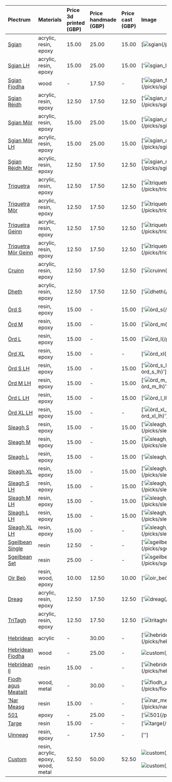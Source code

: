 | **Plectrum**                                        | **Materials**                      | **Price 3d printed (GBP)**   | **Price handmade (GBP)**   | **Price cast (GBP)**   | **Image**                                                                                                                                          |
|:----------------------------------------------------|:-----------------------------------|:-----------------------------|:---------------------------|:-----------------------|:---------------------------------------------------------------------------------------------------------------------------------------------------|
| [Sgian](../picks/sgian)                             | acrylic, resin, epoxy              | 15.00                        | 25.00                      | 15.00                  | [![sgian](../../assets/images/sgian_01.jpg)(/picks/sgian)]                                                                               |
| [Sgian LH](../picks/sgian_lh)                       | acrylic, resin, epoxy              | 15.00                        | 25.00                      | 15.00                  | ['![sgian_lh](../../assets/images/sgian_lh_01.jpg "Sgian_lh")(/picks/sgian_lh)']                                                                   |
| [Sgian Fiodha](../picks/sgian_fiodha)               | wood                               | -                            | 17.50                      | -                      | ['![sgian_fiodha](../../assets/images/sgian_fiodha_01.jpg "Sgian_fiodha")(/picks/sgian_fiodha)']                                                   |
| [Sgian Rèidh](../picks/sgian_rèidh)                 | acrylic, resin, epoxy              | 12.50                        | 17.50                      | 12.50                  | ['![sgian_rèidh](../../assets/images/sgian_rèidh_01.jpg "Sgian_rèidh")(/picks/sgian_rèidh)']                                                       |
| [Sgian Mòr](../picks/sgian_mòr)                     | acrylic, resin, epoxy              | 15.00                        | 25.00                      | 15.00                  | ['![sgian_mòr](../../assets/images/sgian_mòr_01.jpg "Sgian_mòr")(/picks/sgian_mòr)']                                                               |
| [Sgian Mòr LH](../picks/sgian_mòr_lh)               | acrylic, resin, epoxy              | 15.00                        | 25.00                      | 15.00                  | ['![sgian_mòr_lh](../../assets/images/sgian_mòr_lh_01.jpg "Sgian_mòr_lh")(/picks/sgian_mòr_lh)']                                                   |
| [Sgian Rèidh Mòr](../picks/sgian_rèidh_mòr)         | acrylic, resin, epoxy              | 12.50                        | 17.50                      | 12.50                  | ['![sgian_rèidh_mòr](../../assets/images/sgian_rèidh_mòr_01.jpg "Sgian_rèidh_mòr")(/picks/sgian_rèidh_mòr)']                                       |
| [Triquetra](../picks/triquetra)                     | acrylic, resin, epoxy              | 12.50                        | 17.50                      | 12.50                  | ['![triquetra](../../assets/images/triquetra_01.jpg "Triquetra")(/picks/triquetra)']                                                               |
| [Triquetra Mòr](../picks/triquetra_mòr)             | acrylic, resin, epoxy              | 12.50                        | 17.50                      | 12.50                  | ['![triquetra_mòr](../../assets/images/triquetra_mòr_01.jpg "Triquetra_mòr")(/picks/triquetra_mòr)']                                               |
| [Triquetra Geinn](../picks/triquetra_geinn)         | acrylic, resin, epoxy              | 12.50                        | 17.50                      | 12.50                  | ['![triquetra_geinn](../../assets/images/triquetra_geinn_01.jpg "Triquetra_geinn")(/picks/triquetra_geinn)']                                       |
| [Triquetra Mòr Geinn](../picks/triquetra_mòr_geinn) | acrylic, resin, epoxy              | 12.50                        | 17.50                      | 12.50                  | ['![triquetra_mòr_geinn](../../assets/images/triquetra_mòr_geinn_01.jpg "Triquetra_mòr_geinn")(/picks/triquetra_mòr_geinn)']                       |
| [Cruinn](../picks/cruinn)                           | acrylic, resin, epoxy              | 12.50                        | 17.50                      | 12.50                  | ['![cruinn](../../assets/images/cruinn_01.jpg "Cruinn")(/picks/cruinn)']                                                                           |
| [Dheth](../picks/dheth)                             | acrylic, resin, epoxy              | 12.50                        | 17.50                      | 12.50                  | ['![dheth](../../assets/images/dheth_01.jpg "Dheth")(/picks/dheth)']                                                                               |
| [Òrd S](../picks/òrd_s)                             | resin, epoxy                       | 15.00                        | -                          | 15.00                  | ['![òrd_s](../../assets/images/òrd_s_01.jpg "Òrd_s")(/picks/òrd_s)']                                                                               |
| [Òrd M](../picks/òrd_m)                             | resin, epoxy                       | 15.00                        | -                          | 15.00                  | ['![òrd_m](../../assets/images/òrd_m_01.jpg "Òrd_m")(/picks/òrd_m)']                                                                               |
| [Òrd L](../picks/òrd_l)                             | resin, epoxy                       | 15.00                        | -                          | 15.00                  | ['![òrd_l](../../assets/images/òrd_l_01.jpg "Òrd_l")(/picks/òrd_l)']                                                                               |
| [Òrd XL](../picks/òrd_xl)                           | resin, epoxy                       | 15.00                        | -                          | -                      | ['![òrd_xl](../../assets/images/òrd_xl_01.jpg "Òrd_xl")(/picks/òrd_xl)']                                                                           |
| [Òrd S LH](../picks/òrd_s_lh)                       | resin, epoxy                       | 15.00                        | -                          | 15.00                  | ['![òrd_s_lh](../../assets/images/òrd_s_lh_01.jpg "Òrd_s_lh")(/picks/òrd_s_lh)']                                                                   |
| [Òrd M LH](../picks/òrd_m_lh)                       | resin, epoxy                       | 15.00                        | -                          | 15.00                  | ['![òrd_m_lh](../../assets/images/òrd_m_lh_01.jpg "Òrd_m_lh")(/picks/òrd_m_lh)']                                                                   |
| [Òrd L LH](../picks/òrd_l_lh)                       | resin, epoxy                       | 15.00                        | -                          | 15.00                  | ['![òrd_l_lh](../../assets/images/òrd_l_lh_01.jpg "Òrd_l_lh")(/picks/òrd_l_lh)']                                                                   |
| [Òrd XL LH](../picks/òrd_xl_lh)                     | resin, epoxy                       | 15.00                        | -                          | -                      | ['![òrd_xl_lh](../../assets/images/òrd_xl_lh_01.jpg "Òrd_xl_lh")(/picks/òrd_xl_lh)']                                                               |
| [Sleagh S](../picks/sleagh_s)                       | resin, epoxy                       | 15.00                        | -                          | 15.00                  | ['![sleagh_s](../../assets/images/sleagh_s_01.jpg "Sleagh_s")(/picks/sleagh_s)']                                                                   |
| [Sleagh M](../picks/sleagh_m)                       | resin, epoxy                       | 15.00                        | -                          | 15.00                  | ['![sleagh_m](../../assets/images/sleagh_m_01.jpg "Sleagh_m")(/picks/sleagh_m)']                                                                   |
| [Sleagh L](../picks/sleagh_l)                       | resin, epoxy                       | 15.00                        | -                          | 15.00                  | ['![sleagh_l](../../assets/images/sleagh_l_01.jpg "Sleagh_l")(/picks/sleagh_l)']                                                                   |
| [Sleagh XL](../picks/sleagh_xl)                     | resin, epoxy                       | 15.00                        | -                          | 15.00                  | ['![sleagh_xl](../../assets/images/sleagh_xl_01.jpg "Sleagh_xl")(/picks/sleagh_xl)']                                                               |
| [Sleagh S LH](../picks/sleagh_s_lh)                 | resin, epoxy                       | 15.00                        | -                          | 15.00                  | ['![sleagh_s_lh](../../assets/images/sleagh_s_lh_01.jpg "Sleagh_s_lh")(/picks/sleagh_s_lh)']                                                       |
| [Sleagh M LH](../picks/sleagh_m_lh)                 | resin, epoxy                       | 15.00                        | -                          | 15.00                  | ['![sleagh_m_lh](../../assets/images/sleagh_m_lh_01.jpg "Sleagh_m_lh")(/picks/sleagh_m_lh)']                                                       |
| [Sleagh L LH](../picks/sleagh_l_lh)                 | resin, epoxy                       | 15.00                        | -                          | 15.00                  | ['![sleagh_l_lh](../../assets/images/sleagh_l_lh_01.jpg "Sleagh_l_lh")(/picks/sleagh_l_lh)']                                                       |
| [Sleagh XL LH](../picks/sleagh_xl_lh)               | resin, epoxy                       | 15.00                        | -                          | -                      | ['![sleagh_xl_lh](../../assets/images/sleagh_xl_lh_01.jpg "Sleagh_xl_lh")(/picks/sleagh_xl_lh)']                                                   |
| [Sgeilbean Single](../picks/sgeilbean_single)       | resin                              | 12.50                        | -                          | -                      | ['![sgeilbean_single](../../assets/images/sgeilbean_single_01.jpg "Sgeilbean_single")(/picks/sgeilbean_single)']                                   |
| [Sgeilbean Set](../picks/sgeilbean_set)             | resin                              | 25.00                        | -                          | -                      | ['![sgeilbean_set](../../assets/images/sgeilbean_set_01.jpg "Sgeilbean_set")(/picks/sgeilbean_set)']                                               |
| [Oir Beò](../picks/oir_beò)                         | resin, wood, epoxy                 | 10.00                        | 12.50                      | 10.00                  | ['![oir_beò](../../assets/images/oir_beò_01.jpg "Oir_beò")(/picks/oir_beò)']                                                                       |
| [Dreag](../picks/dreag)                             | acrylic, resin, epoxy              | 12.50                        | 17.50                      | 12.50                  | ['![dreag](../../assets/images/dreag_01.jpg "Dreag")(/picks/dreag)']                                                                               |
| [TriTagh](../picks/tritagh)                         | acrylic, resin, epoxy              | 12.50                        | 17.50                      | 12.50                  | ['![tritagh](../../assets/images/tritagh_01.jpg "Tritagh")(/picks/tritagh)']                                                                       |
| [Hebridean](../picks/hebridean)                     | acrylic                            | -                            | 30.00                      | -                      | ['![hebridean](../../assets/images/hebridean_01.jpg "Hebridean")(/picks/hebridean)']                                                               |
| [Hebridean Fiodha](../picks/hebridean_fiodha)       | wood                               | -                            | 25.00                      | -                      | ![custom](../../assets/images/custom_01.jpg "Custom")(/picks/custom)                                                                               |
| [Hebridean II](../picks/hebridean_ii)               | resin                              | 15.00                        | -                          | -                      | ['![hebridean_ii](../../assets/images/hebridean_ii_01.jpg "Hebridean_ii")(/picks/hebridean_ii)']                                                   |
| [Fiodh agus Meatailt](../picks/fiodh_agus_meatailt) | wood, metal                        | -                            | 30.00                      | -                      | ['![fiodh_agus_meatailt](../../assets/images/fiodh_agus_meatailt_01.jpg "Fiodh_agus_meatailt")(/picks/fiodh_agus_meatailt)']                       |
| ['Nar Measg](../picks/nar_measg)                    | resin                              | 15.00                        | -                          | -                      | ['![nar_measg](../../assets/images/nar_measg_01.jpg "Nar_measg")(/picks/nar_measg)']                                                               |
| [501](../picks/501)                                 | epoxy                              | -                            | 25.00                      | -                      | ['![501](../../assets/images/501_01.jpg "501")(/picks/501)']                                                                                       |
| [Targe](../picks/targe)                             | resin                              | 15.00                        | -                          | -                      | ['![targe](../../assets/images/targe_01.jpg "Targe")(/picks/targe)']                                                                               |
| [Uinneag](../picks/uinneag)                         | resin, epoxy                       | -                            | 17.50                      | -                      | ['']                                                                                                                                               |
| [Custom](../picks/custom)                           | resin, acrylic, epoxy, wood, metal | 52.50                        | 50.00                      | 52.50                  | ![custom](../../assets/images/custom_01.jpg "Custom")(/picks/custom)<br/><br/>![custom](../../assets/images/custom_02.jpg "Custom")(/picks/custom) |